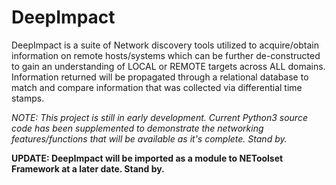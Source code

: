 # DeepImpact
DeepImpact is a suite of Network discovery tools utilized to acquire/obtain information on remote hosts/systems which can be further de-constructed to gain an understanding of LOCAL or REMOTE targets across ALL domains. Information returned will be propagated through a relational database to match and compare information that was collected via differential time stamps.

*NOTE: This project is still in early development. Current Python3 source code has been supplemented to demonstrate the networking features/functions that will be available as it's complete. Stand by.*

**UPDATE: DeepImpact will be imported as a module to NEToolset Framework at a later date. Stand by.**
